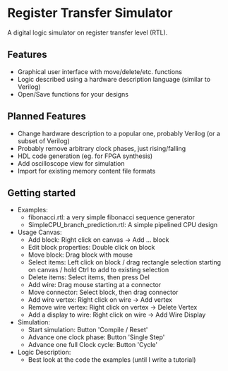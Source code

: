 # Register Transfer Simulator
A digital logic simulator on register transfer level (RTL).

## Features
- Graphical user interface with move/delete/etc. functions
- Logic described using a hardware description language (similar to Verilog)
- Open/Save functions for your designs

## Planned Features
- Change hardware description to a popular one, probably Verilog (or a subset of Verilog)
- Probably remove arbitrary clock phases, just rising/falling
- HDL code generation (eg. for FPGA synthesis)
- Add oscilloscope view for simulation
- Import for existing memory content file formats

## Getting started
- Examples:
    - fibonacci.rtl: a very simple fibonacci sequence generator
    - SimpleCPU_branch_prediction.rtl: A simple pipelined CPU design
- Usage Canvas:
    - Add block: Right click on canvas -> Add ... block
    - Edit block properties: Double click on block
    - Move block: Drag block with mouse
    - Select items: Left click on block / drag rectangle selection starting on canvas / hold Ctrl to add to existing selection
    - Delete items: Select items, then press Del
    - Add wire: Drag mouse starting at a connector
    - Move connector: Select block, then drag connector
    - Add wire vertex: Right click on wire -> Add vertex
    - Remove wire vertex: Right click on vertex -> Delete Vertex
    - Add a display to wire: Right click on wire -> Add Wire Display
- Simulation:
    - Start simulation: Button 'Compile / Reset'
    - Advance one clock phase: Button 'Single Step'
    - Advance one full Clock cycle: Button 'Cycle'
- Logic Description:
    - Best look at the code the examples (until I write a tutorial)


